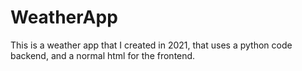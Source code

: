# WeatherApp
This is a weather app that I created in 2021, that uses a python code backend, and a normal html for the frontend.
